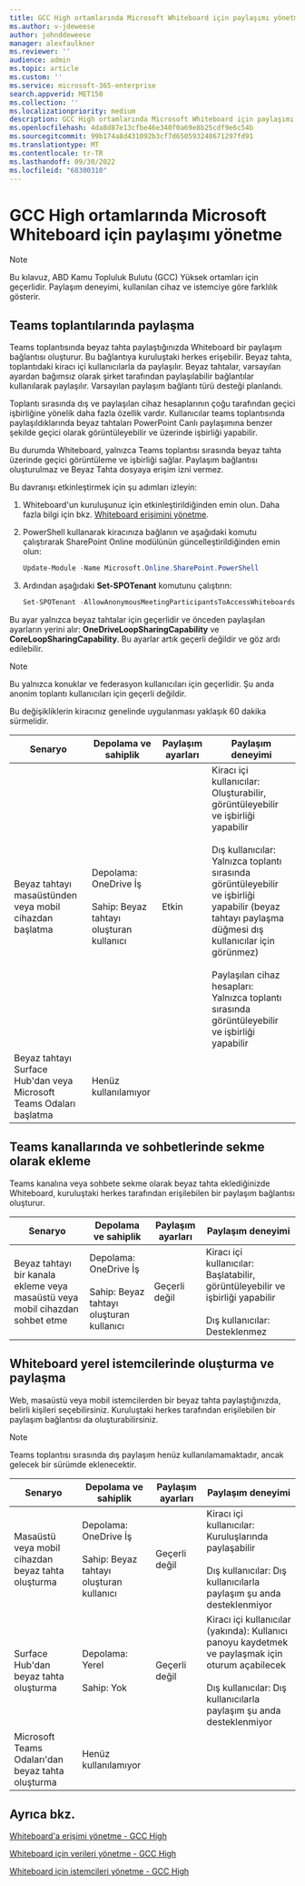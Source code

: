 ```yaml
---
title: GCC High ortamlarında Microsoft Whiteboard için paylaşımı yönetme
ms.author: v-jdeweese
author: johnddeweese
manager: alexfaulkner
ms.reviewer: ''
audience: admin
ms.topic: article
ms.custom: ''
ms.service: microsoft-365-enterprise
search.appverid: MET150
ms.collection: ''
ms.localizationpriority: medium
description: GCC High ortamlarında Microsoft Whiteboard için paylaşımı yönetmeyi öğrenin.
ms.openlocfilehash: 4da8d87e13cfbe46e340f0a69e8b25cdf9e6c54b
ms.sourcegitcommit: 99b174a8d431092b3cf7d650593248671297fd91
ms.translationtype: MT
ms.contentlocale: tr-TR
ms.lasthandoff: 09/30/2022
ms.locfileid: "68300310"
---
```

# <a name="manage-sharing-for-microsoft-whiteboard-in-gcc-high-environments"></a>GCC High ortamlarında Microsoft Whiteboard için paylaşımı yönetme

> [!NOTE]
> Bu kılavuz, ABD Kamu Topluluk Bulutu (GCC) Yüksek ortamları için geçerlidir. Paylaşım deneyimi, kullanılan cihaz ve istemciye göre farklılık gösterir.

## <a name="share-in-teams-meetings"></a>Teams toplantılarında paylaşma

Teams toplantısında beyaz tahta paylaştığınızda Whiteboard bir paylaşım bağlantısı oluşturur. Bu bağlantıya kuruluştaki herkes erişebilir. Beyaz tahta, toplantıdaki kiracı içi kullanıcılarla da paylaşılır. Beyaz tahtalar, varsayılan ayardan bağımsız olarak şirket tarafından paylaşılabilir bağlantılar kullanılarak paylaşılır. Varsayılan paylaşım bağlantı türü desteği planlandı.

Toplantı sırasında dış ve paylaşılan cihaz hesaplarının çoğu tarafından geçici işbirliğine yönelik daha fazla özellik vardır. Kullanıcılar teams toplantısında paylaşıldıklarında beyaz tahtaları PowerPoint Canlı paylaşımına benzer şekilde geçici olarak görüntüleyebilir ve üzerinde işbirliği yapabilir.

Bu durumda Whiteboard, yalnızca Teams toplantısı sırasında beyaz tahta üzerinde geçici görüntüleme ve işbirliği sağlar. Paylaşım bağlantısı oluşturulmaz ve Beyaz Tahta dosyaya erişim izni vermez.

Bu davranışı etkinleştirmek için şu adımları izleyin:

1. Whiteboard'un kuruluşunuz için etkinleştirildiğinden emin olun. Daha fazla bilgi için bkz. [Whiteboard erişimini yönetme](manage-whiteboard-access-gcc-high.md).

2. PowerShell kullanarak kiracınıza bağlanın ve aşağıdaki komutu çalıştırarak SharePoint Online modülünün güncelleştirildiğinden emin olun:

   ```powershell
   Update-Module -Name Microsoft.Online.SharePoint.PowerShell
   ```

3. Ardından aşağıdaki **Set-SPOTenant** komutunu çalıştırın:

   ```powershell
   Set-SPOTenant -AllowAnonymousMeetingParticipantsToAccessWhiteboards On
   ```

Bu ayar yalnızca beyaz tahtalar için geçerlidir ve önceden paylaşılan ayarların yerini alır: **OneDriveLoopSharingCapability** ve **CoreLoopSharingCapability**. Bu ayarlar artık geçerli değildir ve göz ardı edilebilir.

> [!NOTE]
> Bu yalnızca konuklar ve federasyon kullanıcıları için geçerlidir. Şu anda anonim toplantı kullanıcıları için geçerli değildir.

Bu değişikliklerin kiracınız genelinde uygulanması yaklaşık 60 dakika sürmelidir.

|Senaryo|Depolama ve sahiplik|Paylaşım ayarları|Paylaşım deneyimi|
|---|---|---|---|
|Beyaz tahtayı masaüstünden veya mobil cihazdan başlatma|Depolama: OneDrive İş<br><br>Sahip: Beyaz tahtayı oluşturan kullanıcı|Etkin|Kiracı içi kullanıcılar: Oluşturabilir, görüntüleyebilir ve işbirliği yapabilir<br><br>Dış kullanıcılar: Yalnızca toplantı sırasında görüntüleyebilir ve işbirliği yapabilir (beyaz tahtayı paylaşma düğmesi dış kullanıcılar için görünmez)<br><br>Paylaşılan cihaz hesapları: Yalnızca toplantı sırasında görüntüleyebilir ve işbirliği yapabilir|
|Beyaz tahtayı Surface Hub'dan veya Microsoft Teams Odaları başlatma|Henüz kullanılamıyor|||

## <a name="add-as-a-tab-in-teams-channels-and-chats"></a>Teams kanallarında ve sohbetlerinde sekme olarak ekleme

Teams kanalına veya sohbete sekme olarak beyaz tahta eklediğinizde Whiteboard, kuruluştaki herkes tarafından erişilebilen bir paylaşım bağlantısı oluşturur.

|Senaryo|Depolama ve sahiplik|Paylaşım ayarları|Paylaşım deneyimi|
|---|---|---|---|
|Beyaz tahtayı bir kanala ekleme veya masaüstü veya mobil cihazdan sohbet etme|Depolama: OneDrive İş<br><br>Sahip: Beyaz tahtayı oluşturan kullanıcı|Geçerli değil|Kiracı içi kullanıcılar: Başlatabilir, görüntüleyebilir ve işbirliği yapabilir<br><br>Dış kullanıcılar: Desteklenmez|

## <a name="create-and-share-in-whiteboard-native-clients"></a>Whiteboard yerel istemcilerinde oluşturma ve paylaşma

Web, masaüstü veya mobil istemcilerden bir beyaz tahta paylaştığınızda, belirli kişileri seçebilirsiniz. Kuruluştaki herkes tarafından erişilebilen bir paylaşım bağlantısı da oluşturabilirsiniz.

>[!NOTE]
> Teams toplantısı sırasında dış paylaşım henüz kullanılamamaktadır, ancak gelecek bir sürümde eklenecektir.

|Senaryo|Depolama ve sahiplik|Paylaşım ayarları|Paylaşım deneyimi|
|---|---|---|---|
|Masaüstü veya mobil cihazdan beyaz tahta oluşturma|Depolama: OneDrive İş<br><br>Sahip: Beyaz tahtayı oluşturan kullanıcı|Geçerli değil|Kiracı içi kullanıcılar: Kuruluşlarında paylaşabilir<br><br>Dış kullanıcılar: Dış kullanıcılarla paylaşım şu anda desteklenmiyor|
|Surface Hub'dan beyaz tahta oluşturma|Depolama: Yerel<br><br>Sahip: Yok|Geçerli değil|Kiracı içi kullanıcılar (yakında): Kullanıcı panoyu kaydetmek ve paylaşmak için oturum açabilecek<br><br>Dış kullanıcılar: Dış kullanıcılarla paylaşım şu anda desteklenmiyor|
|Microsoft Teams Odaları'dan beyaz tahta oluşturma|Henüz kullanılamıyor|||

## <a name="see-also"></a>Ayrıca bkz.

[Whiteboard'a erişimi yönetme - GCC High](manage-whiteboard-access-gcc-high.md)

[Whiteboard için verileri yönetme - GCC High](manage-data-gcc-high.md)

[Whiteboard için istemcileri yönetme - GCC High](manage-clients-gcc-high.md)
